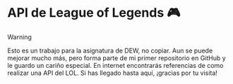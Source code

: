 # API de League of Legends 🎮
> [!WARNING]
> Esto es un trabajo para la asignatura de DEW, no copiar.
> Aun se puede mejorar mucho más, pero forma parte de mi primer repositorio en GitHub y le guardo un cariño especial.
> En internet encontrarás referencias de como realizar una API del LOL. Si has llegado hasta aquí, ¡gracias por tu visita!

